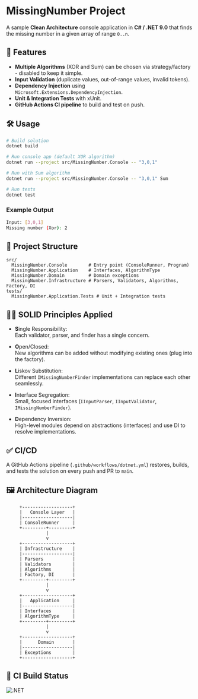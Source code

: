 # MissingNumber Project

A sample **Clean Architecture** console application in **C# / .NET 9.0** that finds the missing number in a given array of range `0..n`.

## 🚀 Features
- **Multiple Algorithms** (XOR and Sum) can be chosen via strategy/factory - disabled to keep it simple.
- **Input Validation** (duplicate values, out-of-range values, invalid tokens).
- **Dependency Injection** using `Microsoft.Extensions.DependencyInjection`.
- **Unit & Integration Tests** with xUnit.
- **GitHub Actions CI pipeline** to build and test on push.

## 🛠️ Usage

```bash
# Build solution
dotnet build

# Run console app (default XOR algorithm)
dotnet run --project src/MissingNumber.Console -- "3,0,1"

# Run with Sum algorithm
dotnet run --project src/MissingNumber.Console -- "3,0,1" Sum

# Run tests
dotnet test
```

### Example Output
```bash
Input: [3,0,1]
Missing number (Xor): 2
```

## 🧱 Project Structure
```
src/
  MissingNumber.Console        # Entry point (ConsoleRunner, Program)
  MissingNumber.Application    # Interfaces, AlgorithmType
  MissingNumber.Domain         # Domain exceptions
  MissingNumber.Infrastructure # Parsers, Validators, Algorithms, Factory, DI
tests/
  MissingNumber.Application.Tests # Unit + Integration tests
```

## 🧑‍💻 SOLID Principles Applied

- **S**ingle Responsibility:  
  Each validator, parser, and finder has a single concern.

- **O**pen/Closed:  
  New algorithms can be added without modifying existing ones (plug into the factory).

- **L**iskov Substitution:  
  Different `IMissingNumberFinder` implementations can replace each other seamlessly.

- **I**nterface Segregation:  
  Small, focused interfaces (`IInputParser`, `IInputValidator`, `IMissingNumberFinder`).

- **D**ependency Inversion:  
  High-level modules depend on abstractions (interfaces) and use DI to resolve implementations.

## ✅ CI/CD
A GitHub Actions pipeline (`.github/workflows/dotnet.yml`) restores, builds, and tests the solution on every push and PR to `main`.


## 🖼️ Architecture Diagram
```text
     +-------------------+
     |   Console Layer   |
     |-------------------|
     | ConsoleRunner     |
     +---------+---------+
               |
               v
     +-------------------+
     | Infrastructure    |
     |-------------------|
     | Parsers           |
     | Validators        |
     | Algorithms        |
     | Factory, DI       |
     +---------+---------+
               |
               v
     +-------------------+
     |   Application     |
     |-------------------|
     | Interfaces        |
     | AlgorithmType     |
     +---------+---------+
               |
               v
     +-------------------+
     |      Domain       |
     |-------------------|
     | Exceptions        |
     +-------------------+
```



## 🔖 CI Build Status

![.NET](https://github.com/komsp16/MissingNumber/actions/workflows/dotnet.yml/badge.svg)

